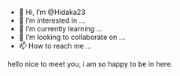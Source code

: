 - 👋 Hi, I’m @Hidaka23
- 👀 I’m interested in ...
- 🌱 I’m currently learning ...
- 💞️ I’m looking to collaborate on ...
- 📫 How to reach me ...

<!---
Hidaka23/Hidaka23 is a ✨ special ✨ repository because its `README.md` (this file) appears on your GitHub profile.
You can click the Preview link to take a look at your changes.
--->hello nice to meet you, i am so happy to be in here.
